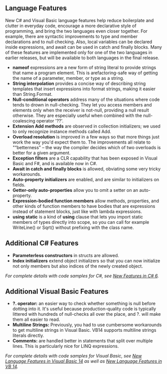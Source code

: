 <properties
    pageTitle="C# and Visual Basic"
    description="Visual Studio 2015 ships new language features for C#6 and Visual Basic 14."
    slug="languages"
    order="500"    
    keywords="visual studio, vs2015, vs, visualstudio, languages, C#, VB, visual basic"
/>

## Language Features

New C# and Visual Basic language features help reduce boilerplate and clutter in everyday code, encourage a more declarative style of programming, and bring the two languages even closer together. For example, there are syntactic improvements to type and member declarations and to null checking. Also, local variables can be declared inside expressions, and await can be used in catch and finally blocks. Many of these features are implemented only for one of the two languages in earlier releases, but will be available to both languages in the final release.

- **nameof** expressions are a new form of string literal to provide strings that name a program element. This is arefactoring-safe way of getting the name of a parameter, member, or type as a string.
- **String interpolation** provides a concise way of describing string templates that insert expressions into format strings, making it easier than String.Format.
- **Null-conditional operators** address many of the situations where code tends to drown in null-checking. They let you access members and elements only when the receiver is not-null, providing a null result otherwise. They are especially useful when combined with the null-coalescing operator '??'.
- **Extension Add methods** are observed in collection initializers; we used to only recognize instance methods called Add.
- **Overload resolution** is improved in a few ways so that more things just work the way you'd expect them to. The improvements all relate to "“betterness" – the way the compiler decides which of two overloads is better for a given argument.
- **Exception filters** are a CLR capability that has been exposed in Visual Basic and F#, and is available now in C#.
- **Await in catch and finally blocks** is allowed, obviating some very tricky workarounds.
- **Auto-property initializers** are enabled, and are similar to initializers on fields.
- **Getter-only auto-properties** allow you to omit a setter on an auto-property.
- **Expression-bodied function members** allow methods, properties, and other kinds of function members to have bodies that are expressions instead of statement blocks, just like with lambda expressions.
- **using static** is a kind of **using** clause that lets you import static members of types directly into scope, so you can call for example WriteLine() or Sqrt() without prefixing with the class name.


## Additional C# Features

- **Parameterless constructors** in structs are allowed.
- **Index initializers** extend object initializers so that you can now initialize not only members but also indices of the newly created object.

_For complete details with code samples for C#, see [New Features in C# 6](http://blogs.msdn.com/b/csharpfaq/archive/2014/11/20/new-features-in-c-6.aspx)._


## Additional Visual Basic Features

- **?. operator:** an easier way to check whether something is null before dotting into it. It's useful because production-quality code is typically littered with hundreds of null-checks all over the place, and ?. will make them all easier to read.
- **Multiline Strings:** Previously, you had to use cumbersome workarounds to get multiline strings in Visual Basic. VB14 supports multiline strings literals directly.
- **Comments:** are handled better in statements that split over multiple lines. This is particularly nice for LINQ expressions. 

_For complete details with code samples for Visual Basic, see [New Language Features in Visual Basic 14](http://blogs.msdn.com/b/vbteam/archive/2014/12/09/new-language-features-in-visual-basic-14.aspx) as well as [New Language Features in VB 14](https://roslyn.codeplex.com/discussions/571884)._
